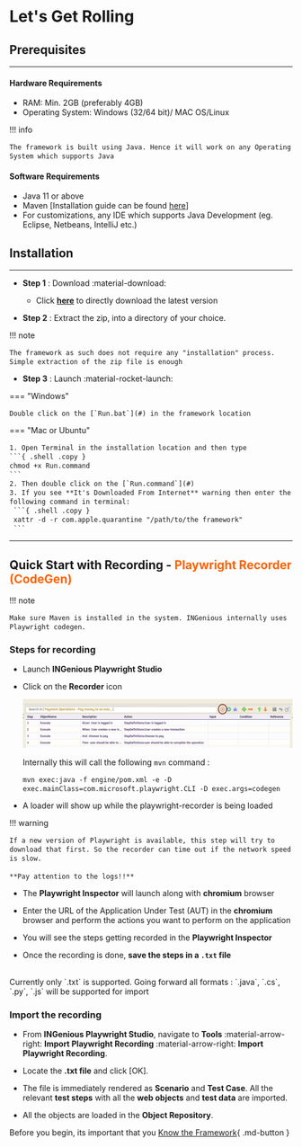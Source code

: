 # **Let's Get Rolling**

## **Prerequisites**
-------
#### Hardware Requirements

 * RAM: Min. 2GB (preferably 4GB)
 * Operating System: Windows (32/64 bit)/ MAC OS/Linux

!!! info

    The framework is built using Java. Hence it will work on any Operating System which supports Java

 
#### Software Requirements

 * Java 11 or above
 * Maven [Installation guide can be found [here](https://maven.apache.org/install.html)]
 * For customizations, any IDE which supports Java Development (eg. Eclipse, Netbeans, IntelliJ etc.)

## **Installation**
-----------------------
* **Step 1** : Download :material-download:

    * Click [**here**](https://github.com/ing-bank/INGenious/releases/download/v2.2/ingenious-playwright-2.2-setup.zip) to directly download the latest version

* **Step 2** : Extract the zip, into a directory of your choice.

!!! note

    The framework as such does not require any "installation" process. Simple extraction of the zip file is enough    




* **Step 3** : Launch :material-rocket-launch:

=== "Windows"

    Double click on the [`Run.bat`](#) in the framework location

=== "Mac or Ubuntu"

    1. Open Terminal in the installation location and then type 
    ```{ .shell .copy }
    chmod +x Run.command
    ```
    2. Then double click on the [`Run.command`](#)
    3. If you see **It's Downloaded From Internet** warning then enter the following command in terminal: 
     ```{ .shell .copy }
     xattr -d -r com.apple.quarantine "/path/to/the framework"
     ```



-----------------------

## **Quick Start with Recording** - <span style="color:#FF6200">**Playwright Recorder (CodeGen)**</span>  


!!! note

    Make sure Maven is installed in the system. INGenious internally uses Playwright codegen.


### Steps for recording


 * Launch **INGenious Playwright Studio**

 * Click on the **Recorder** icon

   ![record](img/recording/1.JPG "record")

   Internally this will call the following `mvn` command : 
   
   ```
   mvn exec:java -f engine/pom.xml -e -D exec.mainClass=com.microsoft.playwright.CLI -D exec.args=codegen
   ```

 * A loader will show up while the playwright-recorder is being loaded

!!! warning 
    
    If a new version of Playwright is available, this step will try to download that first. So the recorder can time out if the network speed is slow.

    **Pay attention to the logs!!**

 * The **Playwright Inspector** will launch along with **chromium** browser

 * Enter the URL of the Application Under Test (AUT) in the **chromium** browser and perform the actions you want to perform on the application

 * You will see the steps getting recorded in the **Playwright Inspector**

 * Once the recording is done, **save the steps in a `.txt` file**
 <br>
 Currently only `.txt` is supported. Going forward all formats : `.java`, `.cs`, `.py`, `.js` will be supported for import

 

### Import the recording 


 * From **INGenious Playwright Studio**, navigate to **Tools** :material-arrow-right: **Import Playwright Recording** :material-arrow-right: **Import Playwright Recording**.

 * Locate the **.txt file** and click [OK].

 * The file is immediately rendered as **Scenario** and **Test Case**. All the relevant **test steps** with all the **web objects** and **test data** are imported.

 * All the objects are loaded in the **Object Repository**.

 Before you begin, its important that you [Know the Framework](knowyourframework.md){ .md-button }

 